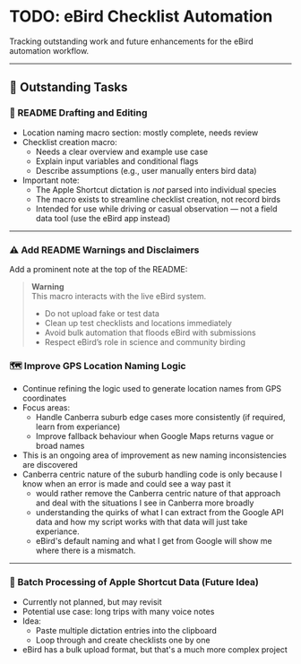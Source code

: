 # TODO: eBird Checklist Automation

Tracking outstanding work and future enhancements for the eBird automation workflow.

---

## 🔧 Outstanding Tasks

### 📘 README Drafting and Editing

- Location naming macro section: mostly complete, needs review
- Checklist creation macro:
  - Needs a clear overview and example use case
  - Explain input variables and conditional flags
  - Describe assumptions (e.g., user manually enters bird data)
- Important note:
  - The Apple Shortcut dictation is *not* parsed into individual species
  - The macro exists to streamline checklist creation, not record birds
  - Intended for use while driving or casual observation — not a field data tool (use the eBird app instead)

---

### ⚠️ Add README Warnings and Disclaimers

Add a prominent note at the top of the README:

> **Warning**  
> This macro interacts with the live eBird system.  
> - Do not upload fake or test data  
> - Clean up test checklists and locations immediately  
> - Avoid bulk automation that floods eBird with submissions  
> - Respect eBird’s role in science and community birding  


### 🗺️ Improve GPS Location Naming Logic

- Continue refining the logic used to generate location names from GPS coordinates
- Focus areas:
  - Handle Canberra suburb edge cases more consistently (if required, learn from experiance)
  - Improve fallback behaviour when Google Maps returns vague or broad names
- This is an ongoing area of improvement as new naming inconsistencies are discovered
- Canberra centric nature of the suburb handling code is only because I know when an error is made and could see a way past it
  - would rather remove the Canberra centric nature of that approach and deal with the situations I see in Canberra more broadly
  - understanding the quirks of what I can extract from the Google API data and how my script works with that data will just
    take experiance.
  - eBird's default naming and what I get from Google will show me where there is a mismatch.
 
---

### 🧪 Batch Processing of Apple Shortcut Data (Future Idea)

- Currently not planned, but may revisit
- Potential use case: long trips with many voice notes
- Idea:
  - Paste multiple dictation entries into the clipboard
  - Loop through and create checklists one by one
- eBird has a bulk upload format, but that's a much more complex project